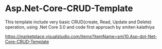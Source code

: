 # Asp.Net-Core-CRUD-Template
This template include very basic CRUD(create, Read, Update and Delete) operation, using .Net Core 3.0 and code first approach by smiten kalathiya


https://marketplace.visualstudio.com/items?itemName=smi10.Asp-dot-Net-Core-CRUD-Template
